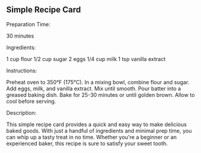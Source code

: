 ## Simple Recipe Card
Preparation Time:

30 minutes

Ingredients:

1 cup flour
1/2 cup sugar
2 eggs
1/4 cup milk
1 tsp vanilla extract

Instructions:

Preheat oven to 350°F (175°C).
In a mixing bowl, combine flour and sugar.
Add eggs, milk, and vanilla extract. Mix until smooth.
Pour batter into a greased baking dish.
Bake for 25-30 minutes or until golden brown.
Allow to cool before serving.

Description:

This simple recipe card provides a quick and easy way to make delicious baked goods. With just a handful of ingredients and minimal prep time, you can whip up a tasty treat in no time. Whether you're a beginner or an experienced baker, this recipe is sure to satisfy your sweet tooth.

